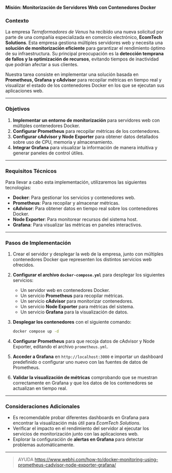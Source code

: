 **Misión: Monitorización de Servidores Web con Contenedores Docker**

### Contexto
La empresa *Terraformadores de Venus* ha recibido una nueva solicitud por parte de una compañía especializada en comercio electrónico, **EcomTech Solutions**. Esta empresa gestiona múltiples servidores web y necesita una **solución de monitorización eficiente** para garantizar el rendimiento óptimo de su infraestructura. Su principal preocupación es la **detección temprana de fallos y la optimización de recursos**, evitando tiempos de inactividad que podrían afectar a sus clientes.

Nuestra tarea consiste en implementar una solución basada en **Prometheus, Grafana y cAdvisor** para recopilar métricas en tiempo real y visualizar el estado de los contenedores Docker en los que se ejecutan sus aplicaciones web.

---

### Objetivos
1. **Implementar un entorno de monitorización** para servidores web con múltiples contenedores Docker.
2. **Configurar Prometheus** para recopilar métricas de los contenedores.
3. **Configurar cAdvisor y Node Exporter** para obtener datos detallados sobre uso de CPU, memoria y almacenamiento.
4. **Integrar Grafana** para visualizar la información de manera intuitiva y generar paneles de control útiles.

---

### Requisitos Técnicos
Para llevar a cabo esta implementación, utilizaremos las siguientes tecnologías:
- **Docker**: Para gestionar los servicios y contenedores web.
- **Prometheus**: Para recopilar y almacenar métricas.
- **cAdvisor**: Para obtener datos en tiempo real sobre los contenedores Docker.
- **Node Exporter**: Para monitorear recursos del sistema host.
- **Grafana**: Para visualizar las métricas en paneles interactivos.

---

### Pasos de Implementación
1. Crear el servidor y desplegar la web de la empresa, junto con múltiples contenedores Docker que representen los distintos servicios web ofrecidos.

1. **Configurar el archivo `docker-compose.yml`** para desplegar los siguientes servicios:
   - Un servidor web en contenedores Docker.
   - Un servicio **Prometheus** para recopilar métricas.
   - Un servicio **cAdvisor** para monitorizar contenedores.
   - Un servicio **Node Exporter** para métricas del sistema.
   - Un servicio **Grafana** para la visualización de datos.

1. **Desplegar los contenedores** con el siguiente comando:
   ```sh
   docker compose up -d
   ```

1. **Configurar Prometheus** para que recoja datos de cAdvisor y Node Exporter, editando el archivo `prometheus.yml`.

1. **Acceder a Grafana** en `http://localhost:3000` e importar un dashboard predefinido o configurar uno nuevo con las fuentes de datos de Prometheus.

1. **Validar la visualización de métricas** comprobando que se muestran correctamente en Grafana y que los datos de los contenedores se actualizan en tiempo real.

---

### Consideraciones Adicionales
- Es recomendable probar diferentes dashboards en Grafana para encontrar la visualización más útil para *EcomTech Solutions*.
- Verificar el impacto en el rendimiento del servidor al ejecutar los servicios de monitorización junto con las aplicaciones web.
- Explorar la configuración de **alertas en Grafana** para detectar problemas automáticamente.

---

>   AYUDA 
>   https://www.webhi.com/how-to/docker-monitoring-using-prometheus-cadvisor-node-exporter-grafana/

